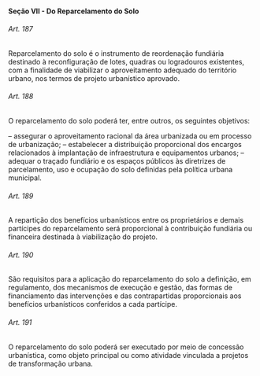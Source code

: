 
#### Seção VII -  Do Reparcelamento do Solo

###### Art. 187
Reparcelamento do solo é o instrumento de reordenação fundiária destinado à reconfiguração de lotes, quadras ou logradouros existentes, com a finalidade de viabilizar o aproveitamento adequado do território urbano, nos termos de projeto urbanístico aprovado.

###### Art. 188
O reparcelamento do solo poderá ter, entre outros, os seguintes objetivos:

– assegurar o aproveitamento racional da área urbanizada ou em processo de urbanização;
– estabelecer a distribuição proporcional dos encargos relacionados à implantação de infraestrutura e equipamentos urbanos;
– adequar o traçado fundiário e os espaços públicos às diretrizes de parcelamento, uso e ocupação do solo definidas pela política urbana municipal.

###### Art. 189
A repartição dos benefícios urbanísticos entre os proprietários e demais partícipes do reparcelamento será proporcional à contribuição fundiária ou financeira destinada à viabilização do projeto.

###### Art. 190
São requisitos para a aplicação do reparcelamento do solo a definição, em regulamento, dos mecanismos de execução e gestão, das formas de financiamento das intervenções e das contrapartidas proporcionais aos benefícios urbanísticos conferidos a cada partícipe.

###### Art. 191
O reparcelamento do solo poderá ser executado por meio de concessão urbanística, como objeto principal ou como atividade vinculada a projetos de transformação urbana.
